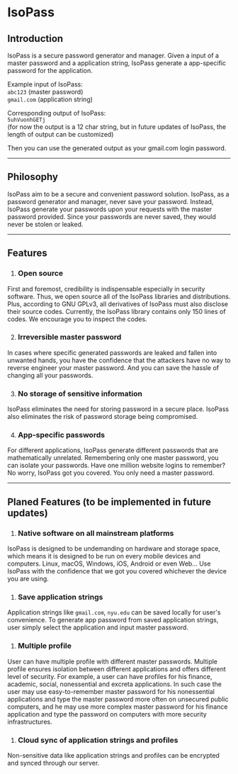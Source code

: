 # IsoPass

## Introduction
IsoPass is a secure password generator and manager. Given a input of a master password and a application string, IsoPass generate a app-specific password for the application.  

Example input of IsoPass:  
``abc123`` (master password)  
``gmail.com`` (application string)  

Corresponding output of IsoPass:  
``5uhVuonhGETj``  
(for now the output is a 12 char string, but in future updates of IsoPass, the length of output can be customized)  

Then you can use the generated output as your gmail.com login password.

-----
## Philosophy
IsoPass aim to be a secure and convenient password solution. IsoPass, as a password generator and manager, never save your password. Instead, IsoPass generate your passwords upon your requests with the master password provided. Since your passwords are never saved, they would never be stolen or leaked.  

-----
## Features

1. ### Open source  
First and foremost, credibility is indispensable especially in security software. Thus, we open source all of the IsoPass libraries and distributions. Plus, according to GNU GPLv3, all derivatives of IsoPass must also disclose their source codes. Currently, the IsoPass library contains only 150 lines of codes. We encourage you to inspect the codes.

2. ### Irreversible master password  
In cases where specific generated passwords are leaked and fallen into unwanted hands, you have the confidence that the attackers have no way to reverse engineer your master password. And you can save the hassle of changing all your passwords.    

3. ### No storage of sensitive information  
IsoPass eliminates the need for storing password in a secure place. IsoPass also eliminates the risk of password storage being compromised.   

4. ### App-specific passwords  
For different applications, IsoPass generate different passwords that are mathematically unrelated. Remembering only one master password, you can isolate your passwords. Have one million website logins to remember? No worry, IsoPass got you covered. You only need a master password.  

-----
## Planed Features (to be implemented in future updates)

1. ### Native software on all mainstream platforms  
IsoPass is designed to be undemanding on hardware and storage space, which means it is designed to be run on every mobile devices and computers. Linux, macOS, Windows, iOS, Android or even Web... Use IsoPass with the confidence that we got you covered whichever the device you are using.   

1. ### Save application strings  
Application strings like ``gmail.com``, ``nyu.edu`` can be saved locally for user's convenience. To generate app password from saved application strings, user simply select the application and input master password.  

1. ### Multiple profile  
User can have multiple profile with different master passwords. Multiple profile ensures isolation between different applications and offers different level of security. For example, a user can have profiles for his finance, academic, social, nonessential and excreta applications. In such case the user may use easy-to-remember master password for his nonessential applications and type the master password more often on unsecured public computers, and he may use more complex master password for his finance application and type the password on computers with more security infrastructures.  

1. ### Cloud sync of application strings and profiles  
Non-sensitive data like application strings and profiles can be encrypted and synced through our server.
